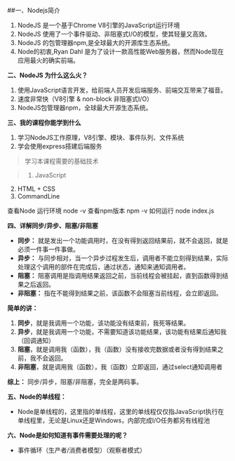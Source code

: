 ##一、Nodejs简介

1. NodeJS 是一个基于Chrome V8引擎的JavaScript运行环境
2. NodeJS 使用了一个事件驱动、非阻塞式I/O的模型，使其轻量又高效。
3. NodeJS 的包管理器npm,是全球最大的开源库生态系统。
4. Node的初衷,Ryan Dahl 是为了设计一款高性能Web服务器，然而Node现在应用最火的确实前端。

**二、NodeJS 为什么这么火？**

1. 使用JavaScript语言开发，给前端人员开发后端服务、前端交互带来了福音。
2. 速度非常快（V8引擎 & non-block 非阻塞式I/O）
3. NodeJS包管理器npm，全球最大开源生态系统。


**三、我的课程你能学到什么**

1. 学习NodeJS工作原理，V8引擎、模块、事件队列、文件系统
2. 学会使用express搭建后端服务

>学习本课程需要的基础技术

>1. JavaScript
2. HTML + CSS
3. CommandLine


查看Node 运行环境
node -v
查看npm版本
npm -v
如何运行
node index.js


**四、详解同步/异步、阻塞/非阻塞**

- **同步：** 就是发出一个功能调用时，在没有得到返回结果前，就不会返回，就是必须一件事一件事做。
- **异步：** 与同步相对，当一个异步过程发生后，调用者不能立刻得到结果，实际处理这个调用的部件在完成后，通过状态，通知来通知调用者。
- **阻塞：**  阻塞调用是指调用结果返回之前，当前线程会被挂起，直到函数得到结果之后返回。
- **非阻塞：** 指在不能得到结果之前，该函数不会阻塞当前线程，会立即返回。

**简单的讲：**

1. **同步**，就是我调用一个功能，该功能没有结束前，我死等结果。
2. **异步**，就是我调用一个功能，不需要知道该功能结果，该功能有结果后通知我（回调通知）
3. **阻塞**，就是调用我（函数），我（函数）没有接收完数据或者没有得到结果之前，我不会返回。
4. **非阻塞**，就是调用我（函数），我（函数）立即返回，通过select通知调用者

**综上：** 同步/异步，阻塞/非阻塞，完全是两码事。

**五、Node的单线程：**
 
- Node是单线程的，这里指的单线程，这里的单线程仅仅指JavaScript执行在单线程里，无论是Linux还是Windows，内部完成I/O任务都另有线程池

**六、Node是如何知道有事件需要处理的呢？**

- 事件循环（生产者/消费者模型）（观察者模式）

